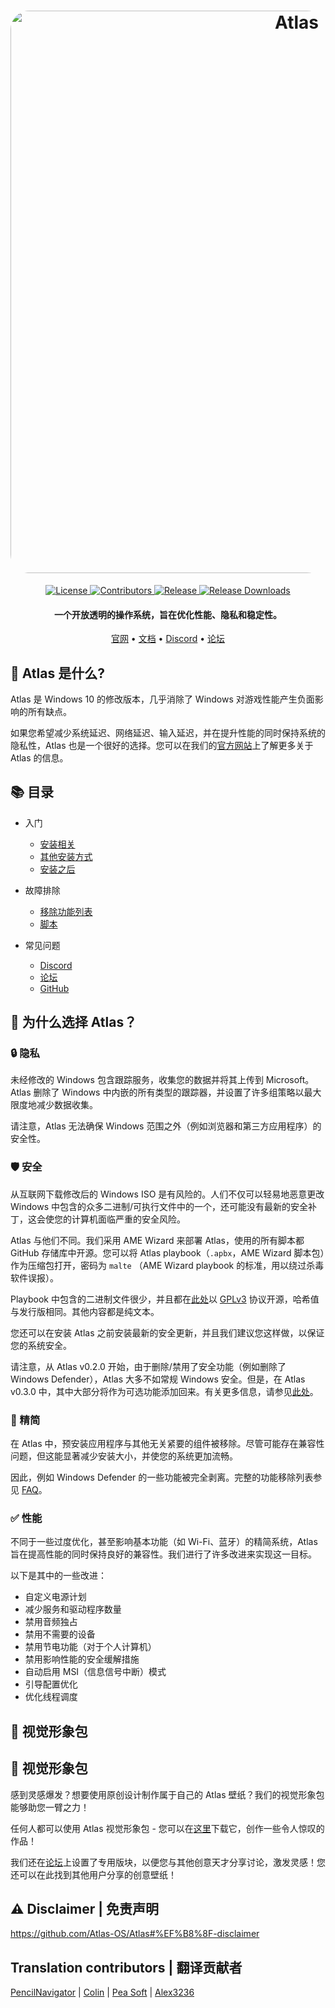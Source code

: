 <h1 align="center">
  <a href="http://atlasos.net"><img src="https://cdn.jsdelivr.net/gh/Atlas-OS/Atlas@main/img/banner.png" alt="Atlas" width="900" style="border-radius: 30px"></a>
</h1>
  <p align="center">
    <a href="https://github.com/Atlas-OS/Atlas/blob/main/LICENSE">
      <img alt="License" src="https://img.shields.io/github/license/atlas-os/atlas?style=for-the-badge&logo=github&color=1A91FF"/>
    </a>
    <a href="https://github.com/Atlas-OS/Atlas/graphs/contributors">
      <img alt="Contributors" src="https://img.shields.io/github/contributors/atlas-os/atlas?style=for-the-badge&color=1A91FF" />
    </a>
    <a href="https://github.com/Atlas-OS/Atlas/releases/latest">
      <img alt="Release" src="https://img.shields.io/github/release/atlas-os/atlas?style=for-the-badge&color=1A91FF" />
    </a>
    <a href="https://github.com/Atlas-OS/Atlas/releases">
      <img alt="Release Downloads" src="https://img.shields.io/github/downloads/Atlas-OS/Atlas/total?style=for-the-badge&logo=github&color=1A91FF" />
    </a>
  </p>
<h4 align="center">一个开放透明的操作系统，旨在优化性能、隐私和稳定性。</h4>

<p align="center">
  <a href="https://atlasos.net">官网</a>
  •
  <a href="https://docs.atlasos.net">文档</a>
  •
  <a href="https://discord.atlasos.net" target="_blank">Discord</a>
  •
  <a href="https://forum.atlasos.net">论坛</a>
</p>


## 🤔 Atlas 是什么?

Atlas 是 Windows 10 的修改版本，几乎消除了 Windows 对游戏性能产生负面影响的所有缺点。

如果您希望减少系统延迟、网络延迟、输入延迟，并在提升性能的同时保持系统的隐私性，Atlas 也是一个很好的选择。您可以在我们的[官方网站](https://atlasos.net/)上了解更多关于 Atlas 的信息。

## 📚 **目录**

- 入门
  - [安装相关](https://docs.atlasos.net/getting-started/installation)
  - [其他安装方式](https://docs.atlasos.net/getting-started/other-installation-methods/no-usb)
  - [安装之后](https://docs.atlasos.net/getting-started/post-installation/drivers)

- 故障排除
  - [移除功能列表](https://docs.atlasos.net/troubleshooting/removed-features)
  - [脚本](https://docs.atlasos.net/troubleshooting/scripts)

- 常见问题
  - [Discord](https://docs.atlasos.net/faq/community/discord)
  - [论坛](https://docs.atlasos.net/faq/community/forums)
  - [GitHub](https://docs.atlasos.net/faq/community/github)

## 👀 **为什么选择 Atlas？**

### 🔒 隐私
未经修改的 Windows 包含跟踪服务，收集您的数据并将其上传到 Microsoft。 Atlas 删除了 Windows 中内嵌的所有类型的跟踪器，并设置了许多组策略以最大限度地减少数据收集。

请注意，Atlas 无法确保 Windows 范围之外（例如浏览器和第三方应用程序）的安全性。

### 🛡️ 安全
从互联网下载修改后的 Windows ISO 是有风险的。人们不仅可以轻易地恶意更改 Windows 中包含的众多二进制/可执行文件中的一个，还可能没有最新的安全补丁，这会使您的计算机面临严重的安全风险。

Atlas 与他们不同。我们采用 AME Wizard 来部署 Atlas，使用的所有脚本都 GitHub 存储库中开源。您可以将 Atlas playbook（`.apbx`，AME Wizard 脚本包）作为压缩包打开，密码为 `malte` （AME Wizard playbook 的标准，用以绕过杀毒软件误报）。

Playbook 中包含的二进制文件很少，并且都在[此处](https://github.com/Atlas-OS/Atlas-Utilities)以 [GPLv3](https://github.com/Atlas-OS/Atlas-Utilities/blob/main/LICENSE) 协议开源，哈希值与发行版相同。其他内容都是纯文本。

您还可以在安装 Atlas 之前安装最新的安全更新，并且我们建议您这样做，以保证您的系统安全。

请注意，从 Atlas v0.2.0 开始，由于删除/禁用了安全功能（例如删除了 Windows Defender），Atlas 大多不如常规 Windows 安全。但是，在 Atlas v0.3.0 中，其中大部分将作为可选功能添加回来。有关更多信息，请参见[此处](https://docs.atlasos.net/troubleshooting/removed-features/)。

### 🚀 精简
在 Atlas 中，预安装应用程序与其他无关紧要的组件被移除。尽管可能存在兼容性问题，但这能显著减少安装大小，并使您的系统更加流畅。

因此，例如 Windows Defender 的一些功能被完全剥离。完整的功能移除列表参见 [FAQ](https://docs.atlasos.net/troubleshooting/removed-features)。

### ✅ 性能
不同于一些过度优化，甚至影响基本功能（如 Wi-Fi、蓝牙）的精简系统，Atlas 旨在提高性能的同时保持良好的兼容性。我们进行了许多改进来实现这一目标。

以下是其中的一些改进：

- 自定义电源计划
- 减少服务和驱动程序数量
- 禁用音频独占
- 禁用不需要的设备
- 禁用节电功能（对于个人计算机）
- 禁用影响性能的安全缓解措施
- 自动启用 MSI（信息信号中断）模式
- 引导配置优化
- 优化线程调度

## 🎨 视觉形象包

## 🎨 视觉形象包
感到灵感爆发？想要使用原创设计制作属于自己的 Atlas 壁纸？我们的视觉形象包能够助您一臂之力！

任何人都可以使用 Atlas 视觉形象包 - 您可以在[这里](https://cdn.jsdelivr.net/gh/Atlas-OS/Atlas@main/img/brand-kit.zip)下载它，创作一些令人惊叹的作品！

我们还在[论坛](https://forum.atlasos.net/t/art-showcase)上设置了专用版块，以便您与其他创意天才分享讨论，激发灵感！您还可以在此找到其他用户分享的创意壁纸！

## ⚠️ Disclaimer | 免责声明
https://github.com/Atlas-OS/Atlas#%EF%B8%8F-disclaimer

## Translation contributors | 翻译贡献者
[PencilNavigator](https://github.com/PencilNavigator) |
[Colin](https://github.com/0bo) |
[Pea Soft](https://github.com/peasoft) |
[Alex3236](https://github.com/alex3236)

